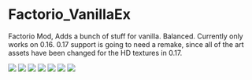 # Factorio_VanillaEx
Factorio Mod, Adds a bunch of stuff for vanilla. Balanced. Currently only works on 0.16. 0.17 support is going to need a remake, since all of the art assets have been changed for the HD textures in 0.17.

![](https://github.com/bloc97/Factorio_VanillaEx/blob/master/resources/PowerComparison.png)
![](https://github.com/bloc97/Factorio_VanillaEx/blob/master/resources/PowerSources.png)
![](https://github.com/bloc97/Factorio_VanillaEx/blob/master/resources/PowerStorage.png)
![](https://github.com/bloc97/Factorio_VanillaEx/blob/master/resources/Production.png)
![](https://github.com/bloc97/Factorio_VanillaEx/blob/master/resources/Vehicles.png)
![](https://github.com/bloc97/Factorio_VanillaEx/blob/master/resources/Walls.png)
![](https://github.com/bloc97/Factorio_VanillaEx/blob/master/resources/Weapons.png)
